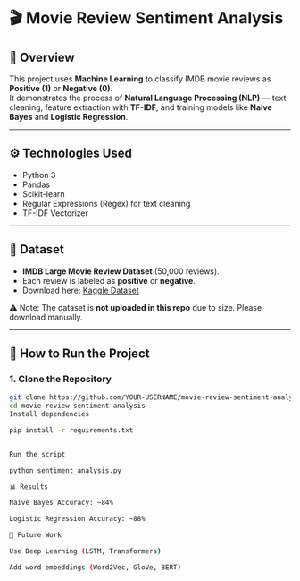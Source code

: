 # 🎬 Movie Review Sentiment Analysis

## 📌 Overview
This project uses **Machine Learning** to classify IMDB movie reviews as **Positive (1)** or **Negative (0)**.  
It demonstrates the process of **Natural Language Processing (NLP)** — text cleaning, feature extraction with **TF-IDF**, and training models like **Naive Bayes** and **Logistic Regression**.

---

## ⚙️ Technologies Used
- Python 3
- Pandas
- Scikit-learn
- Regular Expressions (Regex) for text cleaning
- TF-IDF Vectorizer

---

## 📂 Dataset
- **IMDB Large Movie Review Dataset** (50,000 reviews).  
- Each review is labeled as **positive** or **negative**.  
- Download here: [Kaggle Dataset](https://www.kaggle.com/datasets/lakshmi25npathi/imdb-dataset-of-50k-movie-reviews)

⚠️ Note: The dataset is **not uploaded in this repo** due to size. Please download manually.

---

## 🚀 How to Run the Project

### 1. Clone the Repository
```bash
git clone https://github.com/YOUR-USERNAME/movie-review-sentiment-analysis.git
cd movie-review-sentiment-analysis
Install dependencies

pip install -r requirements.txt


Run the script

python sentiment_analysis.py

📊 Results

Naive Bayes Accuracy: ~84%

Logistic Regression Accuracy: ~88%

🔮 Future Work

Use Deep Learning (LSTM, Transformers)

Add word embeddings (Word2Vec, GloVe, BERT)